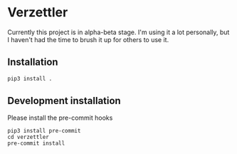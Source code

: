 # Verzettler

Currently this project is in alpha-beta stage.
I'm using it a lot personally, but I haven't had
the time to brush it up for others to use it.

## Installation

```sh
pip3 install .
```

## Development installation

Please install the pre-commit hooks

```
pip3 install pre-commit
cd verzettler
pre-commit install
```
